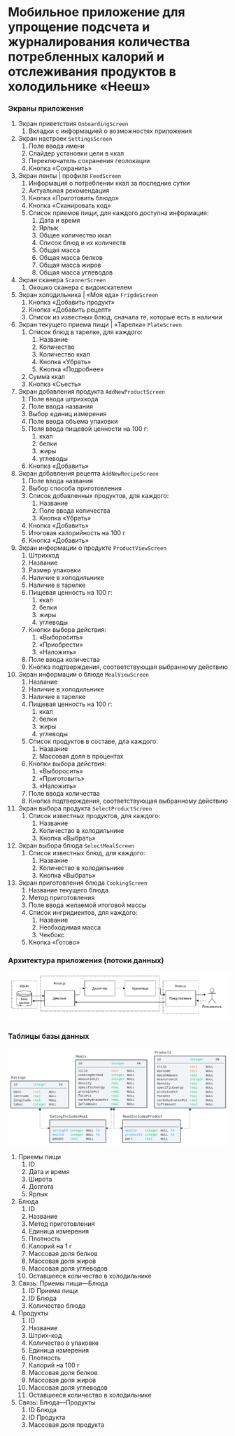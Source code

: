 # Мобильное приложение для упрощение подсчета и журналирования количества потребленных калорий и отслеживания продуктов в холодильнике «Нееш»

### Экраны приложения

1. Экран приветствия `OnboardingScreen`
    1. Вкладки с информацией о возможностях приложения
2. Экран настроек `SettingsScreen`
    1. Поле ввода имени
    2. Слайдер установки цели в ккал
    3. Переключатель сохранения геолокации
    4. Кнопка «Сохранить»
2. Экран ленты | профиля `FeedScreen`
    1. Информация о потреблении ккал за последние сутки
    2. Актуальная рекомендация
    3. Кнопка «Приготовить блюдо»
    4. Кнопка «Сканировать код»
    5. Список приемов пищи, для каждого доступна информация:
        1. Дата и время
        2. Ярлык
        3. Общее количество ккал
        4. Список блюд и их количеств
        5. Общая масса
        6. Общая масса белков
        7. Общая масса жиров
        8. Общая масса углеводов
3. Экран сканера `ScannerScreen`
    1. Окошко сканера с видоискателем
4. Экран холодильника | «Моя еда» `FrigdeScreen`
    1. Кнопка «Добавить продукт»
    2. Кнопка «Добавить рецепт»
    3. Список из известных блюд, сначала те, которые есть в наличии
5. Экран текущего приема пищи | «Тарелка» `PlateScreen`
    1. Список блюд в тарелке, для каждого:
        1. Название
        2. Количество
        3. Количество ккал
        4. Кнопка «Убрать»
        5. Кнопка «Подробнее»
    2. Сумма ккал
    3. Кнопка «Съесть»
6. Экран добавления продукта `AddNewProductScreen`
    1. Поле ввода штрихкода
    2. Поле ввода названия
    3. Выбор единиц измерения
    4. Поле ввода объема упаковки
    5. Поля ввода пищевой ценности на 100 г:
        1. ккал
        2. белки
        3. жиры
        4. углеводы
    6. Кнопка «Добавить»
7. Экран добавления рецепта `AddNewRecipeScreen`
    1. Поле ввода названия
    2. Выбор способа приготовления
    3. Список добавленных продуктов, для каждого:
        1. Название
        2. Поле ввода количества
        3. Кнопка «Убрать»
    4. Кнопка «Добавить»
    5. Итоговая калорийность на 100 г
    6. Кнопка «Добавить»
8. Экран информации о продукте `ProductViewScreen`
    1. Штрихкод
    2. Название
    3. Размер упаковки
    4. Наличие в холодильнике
    5. Наличие в тарелке
    6. Пищевая ценность на 100 г:
        1. ккал
        2. белки
        3. жиры
        4. углеводы
    7. Кнопки выбора действия:
        1. «Выборосить»
        2. «Приобрести»
        3. «Наложить»
    8. Поле ввода количества
    9. Кнопка подтверждения, соответствующая выбранному действию
9. Экран информации о блюде `MealViewScreen`
    1. Название
    2. Наличие в холодильнике
    3. Наличие в тарелке
    4. Пищевая ценность на 100 г:
        1. ккал
        2. белки
        3. жиры
        4. углеводы
    5. Список продуктов в составе, дла каждого:
        1. Название
        2. Массовая доля в процентах
    6. Кнопки выбора действия:
        1. «Выборосить»
        2. «Приготовить»
        3. «Наложить»
    8. Поле ввода количества
    9. Кнопка подтверждения, соответствующая выбранному действию
10. Экран выбора продукта `SelectProductScreen`
    1. Список известных продуктов, для каждого:
        1. Название
        2. Количество в холодильнике
        3. Кнопка «Выбрать»
11. Экран выбора блюда `SelectMealScreen`
    1. Список известных блюд, для каждого:
        1. Название
        2. Количество в холодильнике
        3. Кнопка «Выбрать»
12. Экран приготовления блюда `CookingScreen`
    1. Название текущего блюда
    2. Метод приготовления
    3. Поле ввода желаемой итоговой массы
    4. Список ингридиентов, для каждого:
        1. Название
        2. Необходимая масса
        3. Чекбокс
    5. Кнопка «Готово»

### Архитектура приложения (потоки данных)

![Диаграмма потоков данных](docs/dfd.png)

### Таблицы базы данных

![Схема БД](docs/db.png)

1. Приемы пищи
    1. ID
    2. Дата и время
    3. Широта
    4. Долгота
    5. Ярлык
2. Блюда
    1. ID
    2. Название
    3. Метод приготовления
    4. Единицa измерения
    5. Плотность
    6. Калорий на 1 г
    7. Массовая доля белков
    8. Массовая доля жиров
    9. Массовая доля углеводов
    10. Оставшееся количество в холодильнике
3. Связь: Приемы пищи—Блюда
    1. ID Приема пищи
    2. ID Блюда
    3. Количество блюда
4. Продукты
    1. ID
    2. Название
    3. Штрих-код
    4. Количество в упаковке
    5. Единицa измерения
    6. Плотность
    7. Калорий на 100 г
    8. Массовая доля белков
    9. Массовая доля жиров
    10. Массовая доля углеводов
    11. Оставшееся количество в холодильнике
5. Связь: Блюда—Продукты
    1. ID Блюда
    2. ID Продукта
    3. Массовая доля продукта
